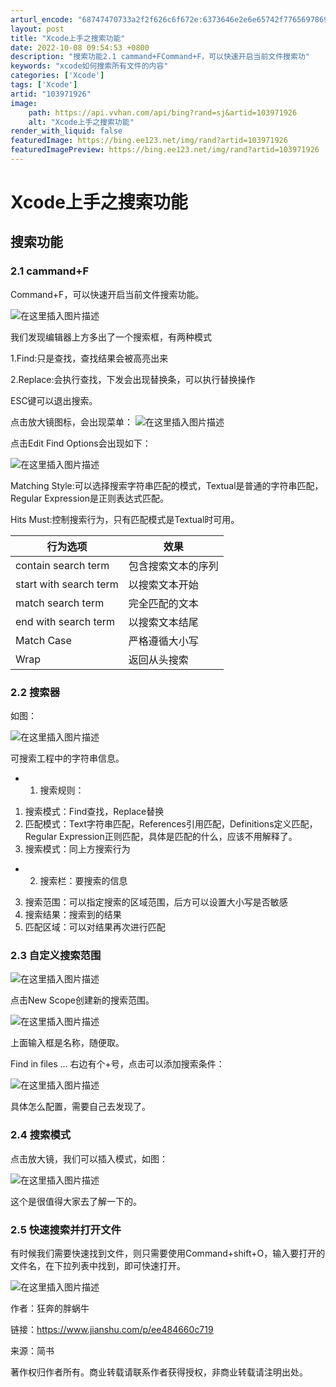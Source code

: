 ```yaml
---
arturl_encode: "68747470733a2f2f626c6f672e:6373646e2e6e65742f77656978696e5f34323431343537362f:61727469636c652f64657461696c732f313033393731393236"
layout: post
title: "Xcode上手之搜索功能"
date: 2022-10-08 09:54:53 +0800
description: "搜索功能2.1 cammand+FCommand+F，可以快速开启当前文件搜索功"
keywords: "xcode如何搜索所有文件的内容"
categories: ['Xcode']
tags: ['Xcode']
artid: "103971926"
image:
    path: https://api.vvhan.com/api/bing?rand=sj&artid=103971926
    alt: "Xcode上手之搜索功能"
render_with_liquid: false
featuredImage: https://bing.ee123.net/img/rand?artid=103971926
featuredImagePreview: https://bing.ee123.net/img/rand?artid=103971926
---
```


# Xcode上手之搜索功能

## 搜索功能

### 2.1 cammand+F

Command+F，可以快速开启当前文件搜索功能。
  
![在这里插入图片描述](https://i-blog.csdnimg.cn/blog_migrate/af8a25babd301da2cbe2ec4ba7e8c9ff.png)
  
我们发现编辑器上方多出了一个搜索框，有两种模式
  
1.Find:只是查找，查找结果会被高亮出来
  
2.Replace:会执行查找，下发会出现替换条，可以执行替换操作
  
ESC键可以退出搜索。

点击放大镜图标，会出现菜单：
![在这里插入图片描述](https://i-blog.csdnimg.cn/blog_migrate/1b2105fb2ee42f460b4bf61545c9497e.png)

点击Edit Find Options会出现如下：

![在这里插入图片描述](https://i-blog.csdnimg.cn/blog_migrate/4813817799a6c1fbc122abbbb2168371.png)
  
Matching Style:可以选择搜索字符串匹配的模式，Textual是普通的字符串匹配，Regular Expression是正则表达式匹配。
  
Hits Must:控制搜索行为，只有匹配模式是Textual时可用。

| 行为选项 | 效果 |
| --- | --- |
| contain search term | 包含搜索文本的序列 |
| start with search term | 以搜索文本开始 |
| match search term | 完全匹配的文本 |
| end with search term | 以搜索文本结尾 |
| Match Case | 严格遵循大小写 |
| Wrap | 返回从头搜索 |

### 2.2 搜索器

如图：
  
![在这里插入图片描述](https://i-blog.csdnimg.cn/blog_migrate/3e3c61d6f5b8b0cced0b9428d08fa7b5.png)
  
可搜索工程中的字符串信息。

* 1. 搜索规则：

1. 搜索模式：Find查找，Replace替换
2. 匹配模式：Text字符串匹配，References引用匹配，Definitions定义匹配，Regular Expression正则匹配，具体是匹配的什么，应该不用解释了。
3. 搜索模式：同上方搜索行为

* 2. 搜索栏：要搜索的信息

3. 搜索范围：可以指定搜索的区域范围，后方可以设置大小写是否敏感
4. 搜索结果：搜索到的结果
5. 匹配区域：可以对结果再次进行匹配

### 2.3 自定义搜索范围

![在这里插入图片描述](https://i-blog.csdnimg.cn/blog_migrate/f88434c295812815723f8430d15deb09.png)
  
点击New Scope创建新的搜索范围。

![在这里插入图片描述](https://i-blog.csdnimg.cn/blog_migrate/a7d8ae9098381d6532a88338647510ab.png)
  
上面输入框是名称，随便取。
  
Find in files … 右边有个+号，点击可以添加搜索条件：

![在这里插入图片描述](https://i-blog.csdnimg.cn/blog_migrate/a9786e5fda820b61884d6ed1017ff82c.png)
  
具体怎么配置，需要自己去发现了。

### 2.4 搜索模式

点击放大镜，我们可以插入模式，如图：

![在这里插入图片描述](https://i-blog.csdnimg.cn/blog_migrate/a33d8282a7574303f7e7264db7435681.png)
  
这个是很值得大家去了解一下的。

### 2.5 快速搜索并打开文件

有时候我们需要快速找到文件，则只需要使用Command+shift+O，输入要打开的文件名，在下拉列表中找到，即可快速打开。

![在这里插入图片描述](https://i-blog.csdnimg.cn/blog_migrate/4da5aa4a26a1c37497f327ceb3d45614.png)
  
作者：狂奔的胖蜗牛
  
链接：https://www.jianshu.com/p/ee484660c719
  
来源：简书
  
著作权归作者所有。商业转载请联系作者获得授权，非商业转载请注明出处。